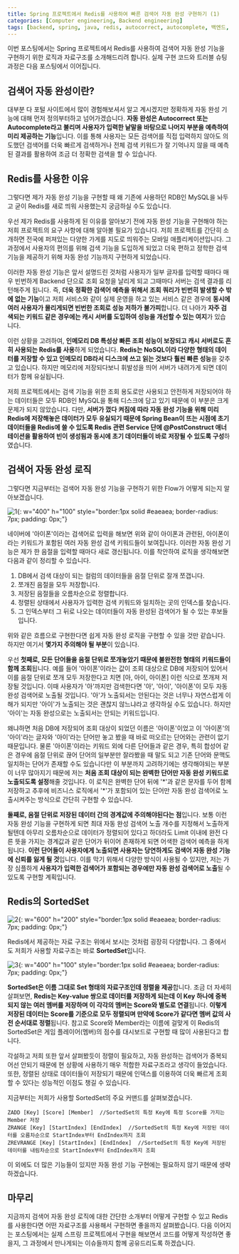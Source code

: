 ```yaml
---
title: Spring 프로젝트에서 Redis를 사용하여 빠른 검색어 자동 완성 구현하기 (1)
categories: [Computer engineering, Backend engineering]
tags: [backend, spring, java, redis, autocorrect, autocomplete, 백엔드, 스프링, 자바, 레디스, 자동 완성]
---
```


이번 포스팅에서는 Spring 프로젝트에서 Redis를 사용하여 검색어 자동 완성 기능을 구현하기 위한 로직과 자료구조를 소개해드리려 합니다. 실제 구현 코드와 트러블 슈팅 과정은 다음 포스팅에서 이어집니다.

## 검색어 자동 완성이란?
대부분 다 포털 사이트에서 많이 경험해보셔서 알고 계시겠지만 정확하게 자동 완성 기능에 대해 먼저 정의부터하고 넘어가겠습니다. **자동 완성은 Autocorrect 또는 Autocomplete라고 불리며 사용자가 입력한 낱말을 바탕으로 나머지 부분을 예측하여 미리 제공하는 기능**입니다. 이를 통해 사용자는 모든 검색어를 직접 입력하지 않아도 의도했던 검색어를 더욱 빠르게 검색하거나 전체 검색 키워드가 잘 기억나지 않을 때 예측된 결과를 활용하여 조금 더 정확한 검색을 할 수 있습니다.   
    
## Redis를 사용한 이유
그렇다면 제가 자동 완성 기능을 구현할 때 왜 기존에 사용하던 RDB인 MySQL을 놔두고 굳이 Redis를 새로 띄워 사용했는지 궁금하실 수도 있습니다.   
    
우선 제가 Redis를 사용하게 된 이유를 알아보기 전에 자동 완성 기능을 구현해야 하는 저희 프로젝트의 요구 사항에 대해 알아볼 필요가 있습니다. 저희 프로젝트를 간단히 소개하면 전국에 퍼져있는 다양한 가게를 지도로 띄워주는 모바일 애플리케이션입니다. 그 과정에서 사용자의 편의를 위해 검색 기능을 도입하게 되었고 더욱 편하고 정학한 검색 기능을 제공하기 위해 자동 완성 기능까지 구현하게 되었습니다.    
     
이러한 자동 완성 기능은 앞서 설명드린 것처럼 사용자가 일부 글자를 입력할 때마다 매우 빈번하게 Backend 단으로 조회 요청을 날리게 되고 그때마다 서버는 검색 결과를 리턴해주게 됩니다. 즉, **더욱 정확한 검색어 예측을 위해서 조회 쿼리가 빈번히 발생할 수 밖에 없는 기능**이고 저희 서비스와 같이 실제 운영을 하고 있는 서비스 같은 경우에 **동시에 여러 사용자가 몰리게되면 빈번한 조회로 성능 저하가 불가피**합니다. 더 나아가 **자주 검색되는 키워드 같은 경우에는 캐시 서버를 도입하여 성능을 개선할 수 있는 여지**가 있습니다.   
     
이런 상황을 고려하여, **인메모리 DB 특성상 빠른 조회 성능이 보장되고 캐시 서버로도 흔히 사용되는 Redis를 사용**하게 되었습니다. **Redis는 NoSQL이라 다양한 형태의 데이터를 저장할 수 있고 인메모리 DB라서 디스크에 쓰고 읽는 것보다 훨씬 빠른 성능**을 갖추고 있습니다. 하지만 메모리에 저장되다보니 휘발성을 띄어 서버가 내려가게 되면 데이터가 함께 유실됩니다.   

저희 프로젝트에서는 검색 기능을 위한 조회 용도로만 사용되고 안전하게 저장되어야 하는 데이터들은 모두 RDB인 MySQL을 통해 디스크에 담고 있기 때문에 이 부분은 크게 문제가 되지 않았습니다. 다만, **서버가 껐다 켜짐에 따라 자동 완성 기능을 위해 미리 Redis에 저장해놓은 데이터가 모두 유실되기 때문에 Spring Bean이 뜨는 시점에 초기 데이터들을 Redis에 쓸 수 있도록 Redis 관련 Service 단에 @PostConstruct 애너테이션을 활용하여 빈이 생성됨과 동시에 초기 데이터들이 바로 저장될 수 있도록 구성**하였습니다. 

## 검색어 자동 완성 로직
그렇다면 지금부터는 검색어 자동 완성 기능을 구현하기 위한 Flow가 어떻게 되는지 알아보겠습니다.

![1](/assets/img/spring-redis-autocorrect1/1.png){: w="400" h="100" style="border:1px solid #eaeaea; border-radius: 7px; padding: 0px;"}

네이버에 '아이폰'이라는 검색어로 입력을 해보면 위와 같이 아이폰과 관련된, 아이폰이라는 키워드가 포함된 여러 자동 완성 검색 키워드들이 보여집니다. 이러한 자동 완성 기능은 제가 한 음절을 입력할 때마다 새로 갱신됩니다. 이를 착안하여 로직을 생각해보면 다음과 같이 정리할 수 있습니다.

1. DB에서 검색 대상이 되는 컬럼의 데이터들을 음절 단위로 잘개 쪼갭니다.
2. 쪼개진 음절을 모두 저장합니다.
3. 저장된 음절들을 오름차순으로 정렬합니다.
4. 정렬된 상태에서 사용자가 입력한 검색 키워드와 일치하는 곳의 인덱스를 찾습니다.
5. 그 인덱스부터 그 뒤로 나오는 데이터들이 자동 완성된 검색어가 될 수 있는 후보들입니다.

위와 같은 흐름으로 구현한다면 쉽게 자동 완성 로직을 구현할 수 있을 것만 같습니다. 하지만 여기서 **몇가지 주의해야 될 부분**이 있습니다.    
    
우선 **첫째로, 모든 단어들을 음절 단위로 쪼개놓았기 때문에 불완전한 형태의 키워드들이 함께 조회**됩니다. 예를 들어 '아이폰'이라는 값이 조회 대상으로 DB에 저장되어 있어서 이를 음절 단위로 쪼개 모두 저장한다고 치면 [아, 아이, 아이폰] 이런 식으로 쪼개져 저장될 것입니다. 이때 사용자가 '아'까지만 검색한다면 '아', '아이', '아이폰'이 모두 자동 완성 검색어로 노출될 것입니다. '아'가 노출되서는 안된다는 것은 너무나 자연스럽게 이해가 되지만 '아이'가 노출되는 것은 괜찮지 않느냐라고 생각하실 수도 있습니다. 하지만 '아이'는 자동 완성으로는 노출되서는 안되는 키워드입니다.   
    
왜냐하면 처음 DB에 저장되어 조회 대상이 되었던 이름은 '아이폰'이었고 이 '아이폰'의 '아이'라는 글자와 '아이'라는 단어만 놓고 봤을 때 바로 떠오르는 단어와는 관련이 없기 때문입니다. 물론 '아이폰'이라는 키워드 외에 다른 단어들과 같은 경우, 특히 합성어 같은 경우에 음절 단위로 끊어 단어의 일부분만 잘라봤을 때 말도 되고 기존 단어와 문맥도 일치하는 단어가 존재할 수도 있습니다만 이 부분까지 고려하기에는 생각해야되는 부분이 너무 많아지기 때문에 저는 **처음 조회 대상이 되는 완벽한 단어만 자동 완성 키워드로 노출되도록 설정**해줄 것입니다. 이 로직은 완벽한 단어 뒤에 '\*'과 같은 문자를 두어 함께 저장하고 추후에 비즈니스 로직에서 '\*'가 포함되어 있는 단어만 자동 완성 검색어로 노출시켜주는 방식으로 간단히 구현할 수 있습니다.

**둘째로, 음절 단위로 저장된 데이터 간의 경계값에 주의해야된다는 점**입니다. 보통 이런 자동 완성 기능을 구현하게 되면 최대 자동 완성 검색어 노출 개수를 지정해서 노출하게 될텐데 아무리 오름차순으로 데이터가 정렬되어 있다고 하더라도 Limit 이내에 완전 다른 뜻을 가지는 경계값과 같은 단어가 뒤이어 존재하게 되면 어색한 검색어 예측을 하게 됩니다. **이런 단어들이 사용자에게 노출되면 사용자는 당연하게도 검색어 자동 완성 기능에 신뢰를 잃게 될 것**입니다. 이를 막기 위해서 다양한 방식이 사용될 수 있지만, 저는 가장 심플하게 **사용자가 입력한 검색어가 포함되는 경우에만 자동 완성 검색어로 노출**될 수 있도록 구현할 계획입니다.

## Redis의 SortedSet
![2](/assets/img/spring-redis-autocorrect1/2.png){: w="600" h="200" style="border:1px solid #eaeaea; border-radius: 7px; padding: 0px;"}    

Redis에서 제공하는 자료 구조는 위에서 보시는 것처럼 굉장히 다양합니다. 그 중에서도 저희가 사용할 자료구조는 바로 **SortedSet**입니다.

![3](/assets/img/spring-redis-autocorrect1/3.png){: w="400" h="100" style="border:1px solid #eaeaea; border-radius: 7px; padding: 0px;"}    

**SortedSet은 이름 그대로 Set 형태의 자료구조인데 정렬을 제공**합니다. 조금 더 자세히 살펴보면, **Redis는 Key-value 쌍으로 데이터를 저장하게 되는데 이 Key 하나에 중복되지 않는 여러 멤버를 저장하며 이 각각의 멤버는 Score와 별도로 연결**됩니다. **이렇게 저장된 데이터는 Score를 기준으로 모두 정렬되며 만약에 Score가 같다면 멤버 값의 사전 순서대로 정렬**됩니다. 참고로 Score와 Member라는 이름에 걸맞게 이 Redis의 SortedSet은 게임 플레이어(멤버)의 점수를 대시보드로 구현할 때 많이 사용된다고 합니다.   
    
각설하고 저희 또한 앞서 살펴봤듯이 정렬이 필요하고, 자동 완성하는 검색어가 중복되어선 안되기 때문에 현 상황에 사용하기 매우 적합한 자료구조라고 생각이 들었습니다. 또한, 정렬된 상태로 데이터들이 저장되기 때문에 인덱스를 이용하여 더욱 빠르게 조회할 수 있다는 성능적인 이점도 챙길 수 있습니다.    
     
지금부터는 저희가 사용할 SortedSet의 주요 커맨드를 살펴보겠습니다.    

```
ZADD [Key] [Score] [Member]  //SortedSet의 특정 Key에 특정 Score를 가지는 Member 저장
ZRANGE [Key] [StartIndex] [EndIndex]  //SortedSet의 특정 Key에 저장된 데이터를 오름차순으로 StartIndex부터 EndIndex까지 조회
ZREVRANGE [Key] [StartIndex] [EndIndex]  //SortedSet의 특정 Key에 저장된 데이터를 내림차순으로 StartIndex부터 EndIndex까지 조회
```

이 외에도 더 많은 기능들이 있지만 자동 완성 기능 구현에는 필요하지 않기 때문에 생략하겠습니다.    
     
## 마무리
지금까지 검색어 자동 완성 로직에 대한 간단한 소개부터 어떻게 구현할 수 있고 Redis를 사용한다면 어떤 자료구조를 사용해서 구현하면 좋을까지 살펴봤습니다. 다음 이어지는 포스팅에서는 실제 스프링 프로젝트에서 구현을 해보면서 코드를 어떻게 작성하면 좋을지, 그 과정에서 만나게되는 이슈들까지 함께 공유드리도록 하겠습니다.